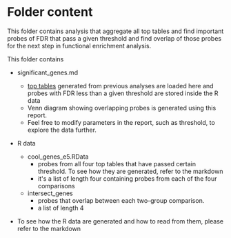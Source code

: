 
# Folder content 

This folder contains analysis that aggregate all top tables and find important probes of FDR that pass a given threshold and find overlap of those probes for the next step in functional enrichment analysis. 

This folder contains 
- significant_genes.md
	- [top tables](https://github.com/STAT540-UBC/yy_team01_colorectal-cancer_STAT540_2015/tree/master/data/topTables) generated from previous analyses are loaded here and probes with FDR less than a given threshold are stored inside the R data 
	- Venn diagram showing overlapping probes is generated using this report. 
	- Feel free to modify parameters in the report, such as threshold, to explore the data further. 
- R data 
	- cool_genes_e5.RData
		- probes from all four top tables that have passed certain threshold. To see how they are generated, refer to the markdown
		- it's a list of length four containing probes from each of the four comparisons 
	- intersect_genes
		- probes that overlap between each two-group comparison. 
		- a list of length 4 

- To see how the R data are generated and how to read from them, please refer to the markdown 

